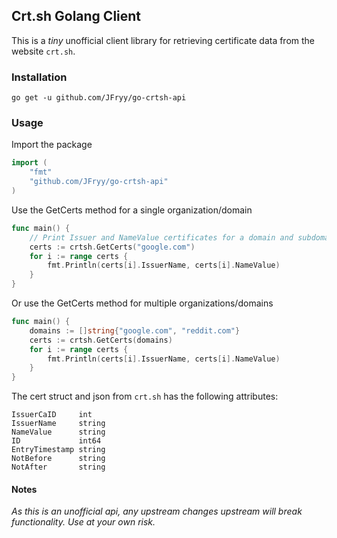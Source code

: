 ## Crt.sh Golang Client
This is a _tiny_ unofficial client library for retrieving certificate data from the website `crt.sh`.

### Installation
`go get -u github.com/JFryy/go-crtsh-api`

### Usage

Import the package
```go
import (
	"fmt"
	"github.com/JFryy/go-crtsh-api"
)
```

Use the GetCerts method for a single organization/domain
```go
func main() {
	// Print Issuer and NameValue certificates for a domain and subdomains
	certs := crtsh.GetCerts("google.com")
	for i := range certs {
		fmt.Println(certs[i].IssuerName, certs[i].NameValue)
	}
}
```

Or use the GetCerts method for multiple organizations/domains
```go
func main() {
    domains := []string{"google.com", "reddit.com"}
	certs := crtsh.GetCerts(domains)
	for i := range certs {
		fmt.Println(certs[i].IssuerName, certs[i].NameValue)
	}
}
```

The cert struct and json from `crt.sh` has the following attributes:
```text
IssuerCaID     int
IssuerName     string
NameValue      string
ID             int64
EntryTimestamp string
NotBefore      string
NotAfter       string
```


#### Notes
_As this is an unofficial api, any upstream changes upstream will break functionality. Use at your own risk._

